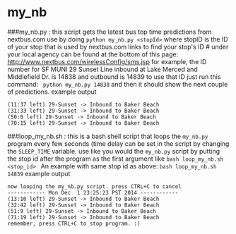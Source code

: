 my_nb
=====

###my_nb.py :
this script gets the latest bus top time predictions from nextbus.com
use by doing `python my_nb.py <stopId>` where stopID is the 
ID of your stop that is used by nextbus.com
links to find your stop's ID # under your local agency
can be found at the bottom of this page:
  http://www.nextbus.com/wirelessConfig/sms.jsp
for example, the ID number for SF MUNI 29 Sunset Line
 inbound at Lake Merced and Middlefield Dr. is 14838
 and outbound is 14839
to use that ID just run this command:
` python my_nb.py 14838`
and then it should show the next couple of predictions.
example output
```
(11:37 left) 29-Sunset -> Inbound to Baker Beach
(31:33 left) 29-Sunset -> Inbound to Baker Beach
(50:0 left) 29-Sunset -> Inbound to Baker Beach
(70:15 left) 29-Sunset -> Inbound to Baker Beach
```

###loop_my_nb.sh :
this is a bash shell script that loops the `my_nb.py` program
every few seconds (time delay can be set in the script by changing
the `SLEEP_TIME` variable.
use like you would the `my_nb.py` script by putting the stop id after
the program as the first argument like `bash loop_my_nb.sh <stop_id> `
An example with same stop id as above:
  `bash loop_my_nb.sh 14839`
example output
```
now looping the my_nb.py script. press CTRL+C to cancel
------------ Mon Dec  1 23:25:23 PST 2014 ------------
(13:10 left) 29-Sunset -> Inbound to Baker Beach
(32:42 left) 29-Sunset -> Inbound to Baker Beach
(51:9 left) 29-Sunset -> Inbound to Baker Beach
(71:19 left) 29-Sunset -> Inbound to Baker Beach
remember, press CTRL+C to stop program. :)
```
